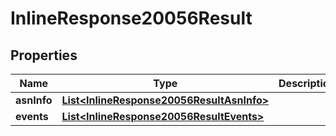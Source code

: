 # InlineResponse20056Result

## Properties
Name | Type | Description | Notes
------------ | ------------- | ------------- | -------------
**asnInfo** | [**List&lt;InlineResponse20056ResultAsnInfo&gt;**](InlineResponse20056ResultAsnInfo.md) |  | 
**events** | [**List&lt;InlineResponse20056ResultEvents&gt;**](InlineResponse20056ResultEvents.md) |  | 
